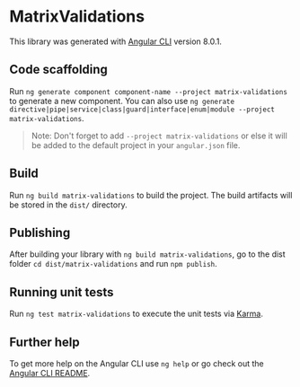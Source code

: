 # MatrixValidations

This library was generated with [Angular CLI](https://github.com/angular/angular-cli) version 8.0.1.

## Code scaffolding

Run `ng generate component component-name --project matrix-validations` to generate a new component. You can also use `ng generate directive|pipe|service|class|guard|interface|enum|module --project matrix-validations`.
> Note: Don't forget to add `--project matrix-validations` or else it will be added to the default project in your `angular.json` file. 

## Build

Run `ng build matrix-validations` to build the project. The build artifacts will be stored in the `dist/` directory.

## Publishing

After building your library with `ng build matrix-validations`, go to the dist folder `cd dist/matrix-validations` and run `npm publish`.

## Running unit tests

Run `ng test matrix-validations` to execute the unit tests via [Karma](https://karma-runner.github.io).

## Further help

To get more help on the Angular CLI use `ng help` or go check out the [Angular CLI README](https://github.com/angular/angular-cli/blob/master/README.md).
